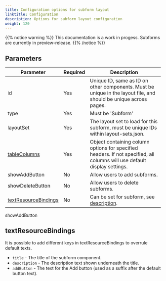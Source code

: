 ```yaml
---
title: Configuration options for subform layout
linktitle: Configuration
description: Options for subform layout configuration
weight: 120
---
```


{{% notice warning  %}}
This documentation is a work in progess. Subforms are currently in preview-release.
{{% /notice %}}

## Parameters

| Parameter                                                                                                                 | Required | Description                                                                                                              |
| ------------------------------------------------------------------------------------------------------------------------- | -------- | ------------------------------------------------------------------------------------------------------------------------ |
| id                                                                                                                        | Yes      | Unique ID, same as ID on other components. Must be unique in the layout file, and should be unique across pages.         |
| type                                                                                                                      | Yes      | Must be 'Subform'                                                                                                        |
| layoutSet                                                                                                                 | Yes      | The layout set to load for this subform, must be unique IDs within layout-sets.json.                                     |
| [tableColumns](../../../../app/development/ux/fields/grouping/repeating/table/#widths-alignment-and-overflow-for-columns) | Yes      | Object containing column options for specified headers. If not specified, all columns will use default display settings. |
| showAddButton                                                                                                             | No       | Allow users to add subforms.                                                                                             |
| showDeleteButton                                                                                                          | No       | Allow users to delete subforms.                                                                                          |
| [textResourceBindings](#textresourcebindings)                                                                             | No       | Can be set for subform, see [description](#textresourcebindings).                                                        |

showAddButton

## textResourceBindings

It is possible to add different keys in textResourceBindings to overrule default texts.

- `title` - The title of the subform component.
- `description` - The description text shown underneath the title.
- `addButton` - The text for the Add button (used as a suffix after the default button text).
